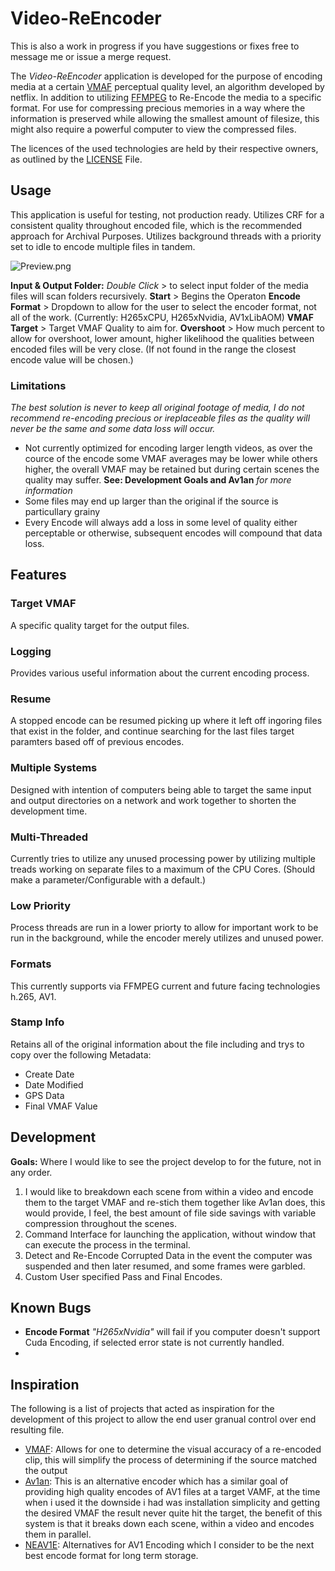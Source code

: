 # Video-ReEncoder

This is also a work in progress if you have suggestions or fixes free to message me or issue a merge request.

The _Video-ReEncoder_ application is developed for the purpose of encoding media at a certain [VMAF](https://github.com/Netflix/vmaf) perceptual quality level, an algorithm developed by netflix. In addition to utilizing [FFMPEG](https://www.ffmpeg.org/) to Re-Encode the media to a specific format. For use for compressing precious memories in a way where the information is preserved while allowing the smallest amount of filesize, this might also require a powerful computer to view the compressed files.

The licences of the used technologies are held by their respective owners, as outlined by the [LICENSE](LICENSE.md) File.

## Usage
This application is useful for testing, not production ready. Utilizes CRF for a consistent quality throughout encoded file, which is the recommended approach for Archival Purposes. Utilizes background threads with a priority set to idle to encode multiple files in tandem.

![Preview.png](https://github.com/benjstern/Video-ReEncoder/raw/main/Documents/Images/Preview.png)

**Input & Output Folder:** _Double Click_ > to select input folder of the media files will scan folders recursively.
**Start** > Begins the Operaton
**Encode Format** > Dropdown to allow for the user to select the encoder format, not all of the work. (Currently:  H265xCPU, H265xNvidia,  AV1xLibAOM)
**VMAF Target** > Target VMAF Quality to aim for.
**Overshoot** > How much percent to allow for overshoot, lower amount, higher likelihood the qualities between encoded files will be very close. (If not found in the range the closest encode value will be chosen.)

### Limitations
*The best solution is never to keep all original footage of media, I do not recommend re-encoding precious or ireplaceable files as the quality will never be the same and some data loss will occur.*

- Not currently optimized for encoding larger length videos, as over the cource of the encode some VMAF averages may be lower while others higher, the overall VMAF may be retained but during certain scenes the quality may suffer. **See: Development Goals and Av1an** *for more information*
- Some files may end up larger than the original if the source is particullary grainy
- Every Encode will always add a loss in some level of quality either perceptable or otherwise, subsequent encodes will compound that data loss. 


## Features

### Target VMAF
A specific quality target for the output files.

### Logging
Provides various useful information about the current encoding process.

### Resume
A stopped encode can be resumed picking up where it left off ingoring files that exist in the folder, and continue searching for the last files target paramters based off of previous encodes.

### Multiple Systems
Designed with intention of computers being able to target the same input and output directories on a network and work together to shorten the development time.

### Multi-Threaded
Currently tries to utilize any unused processing power by utilizing multiple treads working on separate files to a maximum of the CPU Cores. (Should make a parameter/Configurable with a default.)

### Low Priority
Process threads are run in a lower priorty to allow for important work to be run in the background, while the encoder merely utilizes and unused power.

### Formats
This currently supports via FFMPEG current and future facing technologies h.265, AV1.

### Stamp Info
Retains all of the original information about the file including and trys to copy over the following Metadata:
 - Create Date
 - Date Modified
 - GPS Data
 - Final VMAF Value

## Development

**Goals:** Where I would like to see the project develop to for the future, not in any order.

1. I would like to breakdown each scene from within a video and encode them to the target VMAF and re-stich them together like Av1an does, this would provide, I feel, the best amount of file side savings with variable compression throughout the scenes.
2. Command Interface for launching the application, without window that can execute the process in the terminal.
3. Detect and Re-Encode Corrupted Data in the event the computer was suspended and then later resumed, and some frames were garbled.
4. Custom User specified Pass and Final Encodes.

## Known Bugs
- **Encode Format** _"H265xNvidia"_ will fail if you computer doesn't support Cuda Encoding, if selected error state is not currently handled.
- 

## Inspiration

The following is a list of projects that acted as inspiration for the development of this project to allow the end user granual control over end resulting file.
- [VMAF](https://github.com/Netflix/vmaf): Allows for one to determine the visual accuracy of a re-encoded clip, this will simplify the process of determining if the source matched the output 
- [Av1an](https://github.com/master-of-zen/Av1an): This is an alternative encoder which has a similar goal of providing high quality encodes of AV1 files at a target VAMF, at the time when i used it the downside i had was installation simplicity and getting the desired VMAF the result never quite hit the target, the benefit of this system is that it breaks down each scene, within a video and encodes them in parallel. 
- [NEAV1E](https://github.com/Alkl58/NotEnoughAV1Encodes): Alternatives for AV1 Encoding which I consider to be the next best encode format for long term storage.
